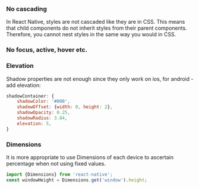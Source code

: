 ### No cascading
In React Native, styles are not cascaded like they are in CSS. This means that child components do not inherit styles from their parent components. Therefore, you cannot nest styles in the same way you would in CSS.

### No focus, active, hover etc.

### Elevation

Shadow properties are not enough since they only work on ios, for android - add elevation:

```js
shadowContainer: {
    shadowColor: '#000',
    shadowOffset: {width: 0, height: 2},
    shadowOpacity: 0.25,
    shadowRadius: 3.84,
    elevation: 5,
}
```

### Dimensions

It is more appropriate to use Dimensions of each device to ascertain percentage when not using fixed values.

```js
import {Dimensions} from 'react-native';
const windowHeight = Dimensions.get('window').height;
```